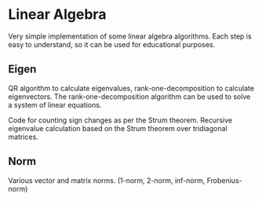 # Linear Algebra

Very simple implementation of some linear algebra algorithms. Each step is easy to understand, 
so it can be used for educational purposes.

## Eigen

QR algorithm to calculate eigenvalues, rank-one-decomposition to calculate eigenvectors.
The rank-one-decomposition algorithm can be used to solve a system of linear equations.

Code for counting sign changes as per the Strum theorem. Recursive eigenvalue calculation
based on the Strum theorem over tridiagonal matrices.

## Norm

Various vector and matrix norms. (1-norm, 2-norm, inf-norm, Frobenius-norm)